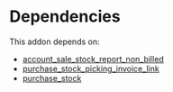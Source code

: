 # Dependencies

This addon depends on:

- [account_sale_stock_report_non_billed](https://github.com/bringout/oca-financial)
- [purchase_stock_picking_invoice_link](https://github.com/bringout/oca-workflow-process)
- [purchase_stock](https://github.com/bringout/oca-ocb-warehouse/tree/f7f834405e26b3f1b9786c04a4a652fd978abd14/odoo-bringout-oca-ocb-purchase_stock)
